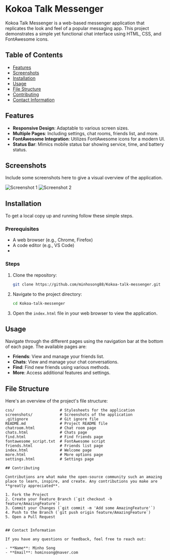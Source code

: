 # Kokoa Talk Messenger

Kokoa Talk Messenger is a web-based messenger application that replicates the look and feel of a popular messaging app. This project demonstrates a simple yet functional chat interface using HTML, CSS, and FontAwesome icons.

## Table of Contents

- [Features](#features)
- [Screenshots](#screenshots)
- [Installation](#installation)
- [Usage](#usage)
- [File Structure](#file-structure)
- [Contributing](#contributing)
- [Contact Information](#contact-information)

## Features

- **Responsive Design**: Adaptable to various screen sizes.
- **Multiple Pages**: Including settings, chat rooms, friends list, and more.
- **FontAwesome Integration**: Utilizes FontAwesome icons for a modern UI.
- **Status Bar**: Mimics mobile status bar showing service, time, and battery status.

## Screenshots

Include some screenshots here to give a visual overview of the application.

![Screenshot 1](screenshots/screenshot1.png)
![Screenshot 2](screenshots/screenshot2.png)

## Installation

To get a local copy up and running follow these simple steps.

### Prerequisites

- A web browser (e.g., Chrome, Firefox)
- A code editor (e.g., VS Code)
- 
### Steps

1. Clone the repository:
    ```sh
    git clone https://github.com/minhosong88/Kokoa-talk-messenger.git
    ```

2. Navigate to the project directory:
    ```sh
    cd Kokoa-talk-messenger
    ```

3. Open the `index.html` file in your web browser to view the application.
## Usage

Navigate through the different pages using the navigation bar at the bottom of each page. The available pages are:

- **Friends**: View and manage your friends list.
- **Chats**: View and manage your chat conversations.
- **Find**: Find new friends using various methods.
- **More**: Access additional features and settings.

## File Structure

Here's an overview of the project's file structure:

```plaintext
css/                    # Stylesheets for the application
screenshots/            # Screenshots of the application
.gitignore              # Git ignore file
README.md               # Project README file
chatroom.html           # Chat room page
chats.html              # Chats page
find.html               # Find friends page
fontawesome_script.txt  # FontAwesome script
friends.html            # Friends list page
index.html              # Welcome page
more.html               # More options page
settings.html           # Settings page

## Contributing

Contributions are what make the open-source community such an amazing place to learn, inspire, and create. Any contributions you make are **greatly appreciated**.

1. Fork the Project
2. Create your Feature Branch (`git checkout -b feature/AmazingFeature`)
3. Commit your Changes (`git commit -m 'Add some AmazingFeature'`)
4. Push to the Branch (`git push origin feature/AmazingFeature`)
5. Open a Pull Request


## Contact Information

If you have any questions or feedback, feel free to reach out:

- **Name**: Minho Song
- **Email**: hominsong@naver.com
